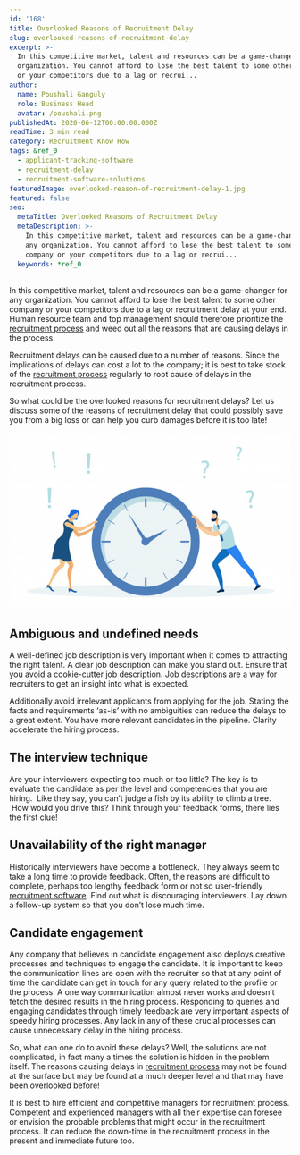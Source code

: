 ```yaml
---
id: '168'
title: Overlooked Reasons of Recruitment Delay
slug: overlooked-reasons-of-recruitment-delay
excerpt: >-
  In this competitive market, talent and resources can be a game-changer for any
  organization. You cannot afford to lose the best talent to some other company
  or your competitors due to a lag or recrui...
author:
  name: Poushali Ganguly
  role: Business Head
  avatar: /poushali.png
publishedAt: 2020-06-12T00:00:00.000Z
readTime: 3 min read
category: Recruitment Know How
tags: &ref_0
  - applicant-tracking-software
  - recruitment-delay
  - recruitment-software-solutions
featuredImage: overlooked-reason-of-recruitment-delay-1.jpg
featured: false
seo:
  metaTitle: Overlooked Reasons of Recruitment Delay
  metaDescription: >-
    In this competitive market, talent and resources can be a game-changer for
    any organization. You cannot afford to lose the best talent to some other
    company or your competitors due to a lag or recrui...
  keywords: *ref_0
---
```


In this competitive market, talent and resources can be a game-changer for any organization. You cannot afford to lose the best talent to some other company or your competitors due to a lag or recruitment delay at your end. Human resource team and top management should therefore prioritize the [recruitment process](https://www.thetalentpool.ai/blogs/covid-19-reset-and-revamp-the-recruitment-process/) and weed out all the reasons that are causing delays in the process.

Recruitment delays can be caused due to a number of reasons. Since the implications of delays can cost a lot to the company; it is best to take stock of the [recruitment process](https://www.thetalentpool.ai/blogs/covid-19-reset-and-revamp-the-recruitment-process/) regularly to root cause of delays in the recruitment process.

<!--more-->

So what could be the overlooked reasons for recruitment delays? Let us discuss some of the reasons of recruitment delay that could possibly save you from a big loss or can help you curb damages before it is too late!

![overlooked-reasons-of-recruitment-delay](images/overlooked-reason-of-recruitment-delay-1.jpg)

## Ambiguous and undefined needs

A well-defined job description is very important when it comes to attracting the right talent. A clear job description can make you stand out. Ensure that you avoid a cookie-cutter job description. Job descriptions are a way for recruiters to get an insight into what is expected.

Additionally avoid irrelevant applicants from applying for the job. Stating the facts and requirements ‘as-is’ with no ambiguities can reduce the delays to a great extent. You have more relevant candidates in the pipeline. Clarity accelerate the hiring process.

## The interview technique

Are your interviewers expecting too much or too little? The key is to evaluate the candidate as per the level and competencies that you are hiring.  Like they say, you can’t judge a fish by its ability to climb a tree.  How would you drive this? Think through your feedback forms, there lies the first clue!

## Unavailability of the right manager

Historically interviewers have become a bottleneck. They always seem to take a long time to provide feedback. Often, the reasons are difficult to complete, perhaps too lengthy feedback form or not so user-friendly [recruitment software](https://www.thetalentpool.ai). Find out what is discouraging interviewers. Lay down a follow-up system so that you don’t lose much time.

## Candidate engagement

Any company that believes in candidate engagement also deploys creative processes and techniques to engage the candidate. It is important to keep the communication lines are open with the recruiter so that at any point of time the candidate can get in touch for any query related to the profile or the process. A one way communication almost never works and doesn’t fetch the desired results in the hiring process. Responding to queries and engaging candidates through timely feedback are very important aspects of speedy hiring processes. Any lack in any of these crucial processes can cause unnecessary delay in the hiring process.

So, what can one do to avoid these delays? Well, the solutions are not complicated, in fact many a times the solution is hidden in the problem itself. The reasons causing delays in [recruitment process](https://www.thetalentpool.ai/blogs/covid-19-reset-and-revamp-the-recruitment-process/) may not be found at the surface but may be found at a much deeper level and that may have been overlooked before!

It is best to hire efficient and competitive managers for recruitment process. Competent and experienced managers with all their expertise can foresee or envision the probable problems that might occur in the recruitment process. It can reduce the down-time in the recruitment process in the present and immediate future too.
